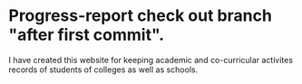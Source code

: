 # Progress-report check out branch "after first commit".
I have created this website for keeping  academic and co-curricular activites records of students of colleges as well as schools.
